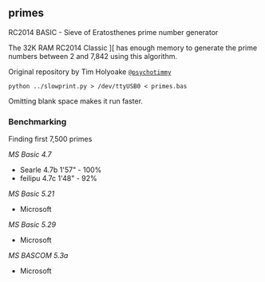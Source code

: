 ## primes

RC2014 BASIC - Sieve of Eratosthenes prime number generator

The 32K RAM RC2014 Classic ][ has enough memory to generate the prime numbers between 2 and 7,842 using this algorithm.

Original repository by Tim Holyoake [`@psychotimmy`](https://github.com/psychotimmy/primes)

`python ../slowprint.py > /dev/ttyUSB0 < primes.bas`

Omitting blank space makes it run faster.

### Benchmarking

Finding first 7,500 primes

_MS Basic 4.7_

- Searle  4.7b  1'57"  - 100%<br>
- feilipu 4.7c  1'48"  -  92%<br>

_MS Basic 5.21_

- Microsoft  

_MS Basic 5.29_

- Microsoft  

_MS BASCOM 5.3a_

- Microsoft  
